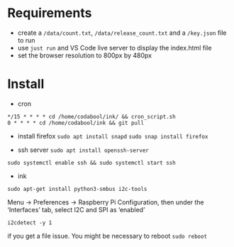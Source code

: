 # Requirements
- create a `/data/count.txt`, `/data/release_count.txt` and a `/key.json` file to run
- use `just run` and VS Code live server to display the index.html file
- set the browser resolution to 800px by 480px

# Install
- cron 
```
*/15 * * * * cd /home/codabool/ink/ && cron_script.sh
0 * * * * cd /home/codabool/ink && git pull
```


- install firefox
`sudo apt install snapd`
`sudo snap install firefox`

- ssh server
`sudo apt install openssh-server`

`sudo systemctl enable ssh && sudo systemctl start ssh`

- ink

`sudo apt-get install python3-smbus i2c-tools`

Menu -> Preferences -> Raspberry Pi Configuration, then under the ‘Interfaces’ tab, select I2C and SPI as ‘enabled’

`i2cdetect -y 1`

if you get a file issue. You might be necessary to reboot `sudo reboot`